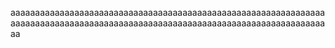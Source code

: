 aaaaaaaaaaaaaaaaaaaaaaaaaaaaaaaaaaaaaaaaaaaaaaaaaaaaaaaaaaaaaaaaaaaaaaaaaaaaaaaaaaaaaaaaaaaaaaaaaaaaaaaaaaaaaaaaaaaaaaaaaaaaaaaaaa
